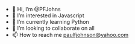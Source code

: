 - 👋 Hi, I’m @PFJohns
- 👀 I’m interested in Javascript
- 🌱 I’m currently learning Python
- 💞️ I’m looking to collaborate on all 
- 📫 How to reach me paulfjohnson@yahoo.com

<!---
PFJohns/PFJohns is a ✨ special ✨ repository because its `README.md` (this file) appears on your GitHub profile.
You can click the Preview link to take a look at your changes.
--->

